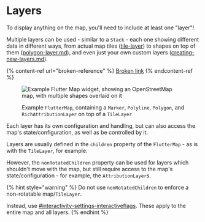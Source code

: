 # Layers

To display anything on the map, you'll need to include at least one "layer"!

Multiple layers can be used - similar to a `Stack` - each one showing different data in different ways, from actual map tiles ([tile-layer](../layers/tile-layer/ "mention")) to shapes on top of them ([polygon-layer.md](../layers/polygon-layer.md "mention")), and even just your own custom layers ([creating-new-layers.md](../plugins/making-a-plugin/creating-new-layers.md "mention")).

{% content-ref url="broken-reference" %}
[Broken link](broken-reference)
{% endcontent-ref %}

<figure><img src="../.gitbook/assets/ExampleMap.png" alt="Example Flutter Map widget, showing an OpenStreetMap map, with multiple shapes overlaid on it"><figcaption><p>Example <code>FlutterMap</code>, containing a <code>Marker</code>, <code>Polyline</code>, <code>Polygon</code>, and <code>RichAttributionLayer</code> on top of a <code>TileLayer</code></p></figcaption></figure>

Each layer has its own configuration and handling, but can also access the map's state/configuration, as well as be controlled by it.

Layers are usually defined in the `children` property of the `FlutterMap` - as is with the `TileLayer`, for example.&#x20;

However, the `nonRotatedChildren` property can be used for layers which shouldn't move with the map, but still require access to the map's state/configuration - for example, the `AttributionLayer`s.

{% hint style="warning" %}
Do not use `nonRotatedChildren` to enforce a non-rotatable map/`TileLayer`.

Instead, use [#interactivity-settings-interactiveflags](options/other-options.md#interactivity-settings-interactiveflags "mention"). These apply to the entire map and all layers.
{% endhint %}
